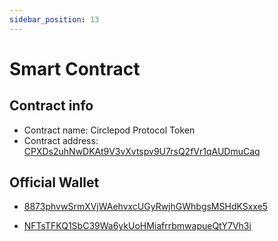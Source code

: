 ```yaml
---
sidebar_position: 13
---
```


# Smart Contract

## Contract info
- Contract name: Circlepod Protocol Token
- Contract address: [CPXDs2uhNwDKAt9V3vXvtspv9U7rsQ2fVr1qAUDmuCaq](https://solscan.io/token/CPXDs2uhNwDKAt9V3vXvtspv9U7rsQ2fVr1qAUDmuCaq)


## Official Wallet

- [8873phvwSrmXVjWAehvxcUGyRwjhGWhbgsMSHdKSxxe5](https://solscan.io/account/8873phvwSrmXVjWAehvxcUGyRwjhGWhbgsMSHdKSxxe5)

- [NFTsTFKQ1SbC39Wa6ykUoHMiafrrbmwapueQtY7Vh3i](https://solscan.io/account/NFTsTFKQ1SbC39Wa6ykUoHMiafrrbmwapueQtY7Vh3i)